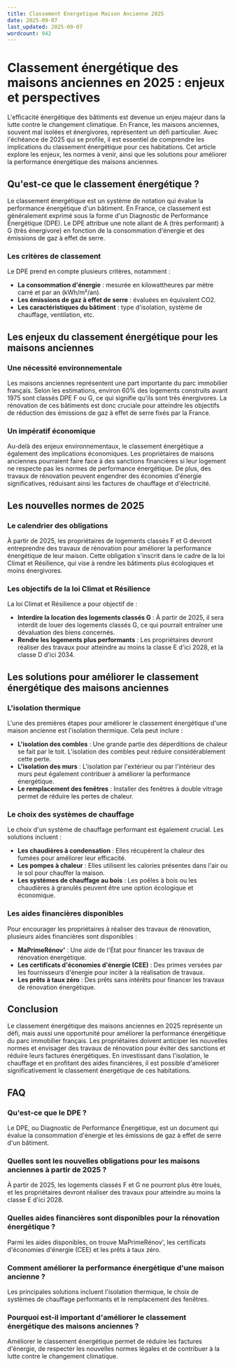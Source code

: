 ```yaml
---
title: Classement Energetique Maison Ancienne 2025
date: 2025-09-07
last_updated: 2025-09-07
wordcount: 942
---
```


# Classement énergétique des maisons anciennes en 2025 : enjeux et perspectives

L'efficacité énergétique des bâtiments est devenue un enjeu majeur dans la lutte contre le changement climatique. En France, les maisons anciennes, souvent mal isolées et énergivores, représentent un défi particulier. Avec l'échéance de 2025 qui se profile, il est essentiel de comprendre les implications du classement énergétique pour ces habitations. Cet article explore les enjeux, les normes à venir, ainsi que les solutions pour améliorer la performance énergétique des maisons anciennes.

## Qu'est-ce que le classement énergétique ?

Le classement énergétique est un système de notation qui évalue la performance énergétique d'un bâtiment. En France, ce classement est généralement exprimé sous la forme d'un Diagnostic de Performance Énergétique (DPE). Le DPE attribue une note allant de A (très performant) à G (très énergivore) en fonction de la consommation d'énergie et des émissions de gaz à effet de serre.

### Les critères de classement

Le DPE prend en compte plusieurs critères, notamment :

- **La consommation d'énergie** : mesurée en kilowattheures par mètre carré et par an (kWh/m²/an).
- **Les émissions de gaz à effet de serre** : évaluées en équivalent CO2.
- **Les caractéristiques du bâtiment** : type d'isolation, système de chauffage, ventilation, etc.

## Les enjeux du classement énergétique pour les maisons anciennes

### Une nécessité environnementale

Les maisons anciennes représentent une part importante du parc immobilier français. Selon les estimations, environ 60% des logements construits avant 1975 sont classés DPE F ou G, ce qui signifie qu'ils sont très énergivores. La rénovation de ces bâtiments est donc cruciale pour atteindre les objectifs de réduction des émissions de gaz à effet de serre fixés par la France.

### Un impératif économique

Au-delà des enjeux environnementaux, le classement énergétique a également des implications économiques. Les propriétaires de maisons anciennes pourraient faire face à des sanctions financières si leur logement ne respecte pas les normes de performance énergétique. De plus, des travaux de rénovation peuvent engendrer des économies d'énergie significatives, réduisant ainsi les factures de chauffage et d'électricité.

## Les nouvelles normes de 2025

### Le calendrier des obligations

À partir de 2025, les propriétaires de logements classés F et G devront entreprendre des travaux de rénovation pour améliorer la performance énergétique de leur maison. Cette obligation s'inscrit dans le cadre de la loi Climat et Résilience, qui vise à rendre les bâtiments plus écologiques et moins énergivores.

### Les objectifs de la loi Climat et Résilience

La loi Climat et Résilience a pour objectif de :

- **Interdire la location des logements classés G** : À partir de 2025, il sera interdit de louer des logements classés G, ce qui pourrait entraîner une dévaluation des biens concernés.
- **Rendre les logements plus performants** : Les propriétaires devront réaliser des travaux pour atteindre au moins la classe E d'ici 2028, et la classe D d'ici 2034.

## Les solutions pour améliorer le classement énergétique des maisons anciennes

### L'isolation thermique

L'une des premières étapes pour améliorer le classement énergétique d'une maison ancienne est l'isolation thermique. Cela peut inclure :

- **L'isolation des combles** : Une grande partie des déperditions de chaleur se fait par le toit. L'isolation des combles peut réduire considérablement cette perte.
- **L'isolation des murs** : L'isolation par l'extérieur ou par l'intérieur des murs peut également contribuer à améliorer la performance énergétique.
- **Le remplacement des fenêtres** : Installer des fenêtres à double vitrage permet de réduire les pertes de chaleur.

### Le choix des systèmes de chauffage

Le choix d'un système de chauffage performant est également crucial. Les solutions incluent :

- **Les chaudières à condensation** : Elles récupèrent la chaleur des fumées pour améliorer leur efficacité.
- **Les pompes à chaleur** : Elles utilisent les calories présentes dans l'air ou le sol pour chauffer la maison.
- **Les systèmes de chauffage au bois** : Les poêles à bois ou les chaudières à granulés peuvent être une option écologique et économique.

### Les aides financières disponibles

Pour encourager les propriétaires à réaliser des travaux de rénovation, plusieurs aides financières sont disponibles :

- **MaPrimeRénov'** : Une aide de l'État pour financer les travaux de rénovation énergétique.
- **Les certificats d'économies d'énergie (CEE)** : Des primes versées par les fournisseurs d'énergie pour inciter à la réalisation de travaux.
- **Les prêts à taux zéro** : Des prêts sans intérêts pour financer les travaux de rénovation énergétique.

## Conclusion

Le classement énergétique des maisons anciennes en 2025 représente un défi, mais aussi une opportunité pour améliorer la performance énergétique du parc immobilier français. Les propriétaires doivent anticiper les nouvelles normes et envisager des travaux de rénovation pour éviter des sanctions et réduire leurs factures énergétiques. En investissant dans l'isolation, le chauffage et en profitant des aides financières, il est possible d'améliorer significativement le classement énergétique de ces habitations.

## FAQ

### Qu'est-ce que le DPE ?

Le DPE, ou Diagnostic de Performance Énergétique, est un document qui évalue la consommation d'énergie et les émissions de gaz à effet de serre d'un bâtiment.

### Quelles sont les nouvelles obligations pour les maisons anciennes à partir de 2025 ?

À partir de 2025, les logements classés F et G ne pourront plus être loués, et les propriétaires devront réaliser des travaux pour atteindre au moins la classe E d'ici 2028.

### Quelles aides financières sont disponibles pour la rénovation énergétique ?

Parmi les aides disponibles, on trouve MaPrimeRénov', les certificats d'économies d'énergie (CEE) et les prêts à taux zéro.

### Comment améliorer la performance énergétique d'une maison ancienne ?

Les principales solutions incluent l'isolation thermique, le choix de systèmes de chauffage performants et le remplacement des fenêtres.

### Pourquoi est-il important d'améliorer le classement énergétique des maisons anciennes ?

Améliorer le classement énergétique permet de réduire les factures d'énergie, de respecter les nouvelles normes légales et de contribuer à la lutte contre le changement climatique.